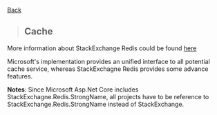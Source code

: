 [Back](../README.md)

> ## Cache 

More information about StackExchange Redis could be found [here](https://stackexchange.github.io/StackExchange.Redis)

Microsoft's implementation provides an unified interface to all potential cache service, whereas StackExchagne Redis provides some advance features. 

__Notes__: Since Microsoft Asp.Net Core includes StackExchagne.Redis.StrongName, all projects have to be reference to StackExchange.Redis.StrongName instead of StackExchange. 